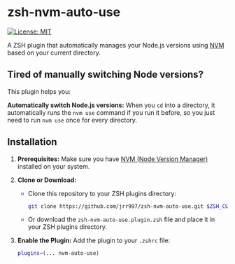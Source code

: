 # zsh-nvm-auto-use

[![License: MIT](https://img.shields.io/badge/License-MIT-yellow.svg)](https://opensource.org/licenses/MIT)

A ZSH plugin that automatically manages your Node.js versions using [NVM](https://github.com/nvm-sh/nvm) based on your current directory.

## Tired of manually switching Node versions?

This plugin helps you:

**Automatically switch Node.js versions:** When you `cd` into a directory, it automatically runs the `nvm use` command if you run it before, so you just need to run `nvm use` once for every directory.

## Installation

1. **Prerequisites:** Make sure you have [NVM (Node Version Manager)](https://github.com/nvm-sh/nvm) installed on your system.

2. **Clone or Download:**

   - Clone this repository to your ZSH plugins directory:
     ```bash
     git clone https://github.com/jrr997/zsh-nvm-auto-use.git $ZSH_CUSTOM/plugins/nvm-auto-use
     ```
   - Or download the `zsh-nvm-auto-use.plugin.zsh` file and place it in your ZSH plugins directory.

3. **Enable the Plugin:** Add the plugin to your `.zshrc` file:
   ```zsh
   plugins=(... nvm-auto-use)
   ```
